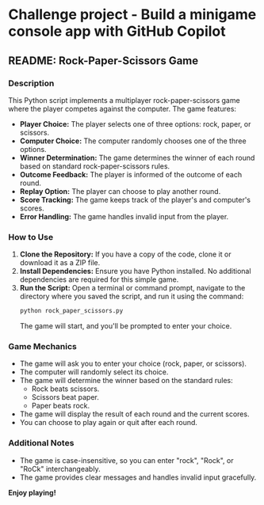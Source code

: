 # Challenge project - Build a minigame console app with GitHub Copilot

## **README: Rock-Paper-Scissors Game**

### **Description**
This Python script implements a multiplayer rock-paper-scissors game where the player competes against the computer. The game features:

- **Player Choice:** The player selects one of three options: rock, paper, or scissors.
- **Computer Choice:** The computer randomly chooses one of the three options.
- **Winner Determination:** The game determines the winner of each round based on standard rock-paper-scissors rules.
- **Outcome Feedback:** The player is informed of the outcome of each round.
- **Replay Option:** The player can choose to play another round.
- **Score Tracking:** The game keeps track of the player's and computer's scores.
- **Error Handling:** The game handles invalid input from the player.

### **How to Use**
1. **Clone the Repository:** If you have a copy of the code, clone it or download it as a ZIP file.
2. **Install Dependencies:** Ensure you have Python installed. No additional dependencies are required for this simple game.
3. **Run the Script:** Open a terminal or command prompt, navigate to the directory where you saved the script, and run it using the command:
   ```bash
   python rock_paper_scissors.py
   ```
   The game will start, and you'll be prompted to enter your choice.

### **Game Mechanics**
- The game will ask you to enter your choice (rock, paper, or scissors).
- The computer will randomly select its choice.
- The game will determine the winner based on the standard rules:
   - Rock beats scissors.
   - Scissors beat paper.
   - Paper beats rock.
- The game will display the result of each round and the current scores.
- You can choose to play again or quit after each round.

### **Additional Notes**
- The game is case-insensitive, so you can enter "rock", "Rock", or "RoCk" interchangeably.
- The game provides clear messages and handles invalid input gracefully.

**Enjoy playing!**
